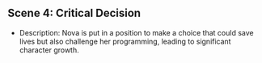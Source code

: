 ## Scene 4: Critical Decision
- Description: Nova is put in a position to make a choice that could save lives but also challenge her programming, leading to significant character growth.
